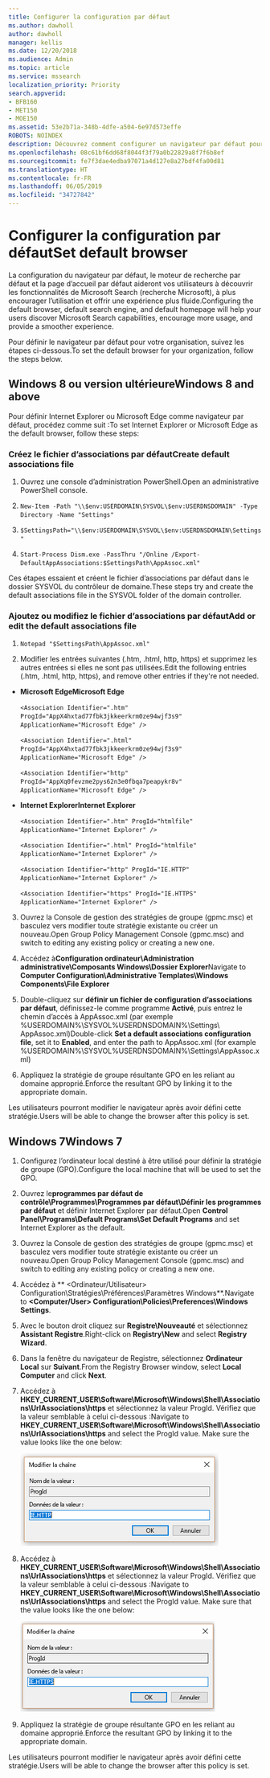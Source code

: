 ```yaml
---
title: Configurer la configuration par défaut
ms.author: dawholl
author: dawholl
manager: kellis
ms.date: 12/20/2018
ms.audience: Admin
ms.topic: article
ms.service: mssearch
localization_priority: Priority
search.appverid:
- BFB160
- MET150
- MOE150
ms.assetid: 53e2b71a-348b-4dfe-a504-6e97d573effe
ROBOTS: NOINDEX
description: Découvrez comment configurer un navigateur par défaut pour votre entreprise avec Microsoft Search (recherche Microsoft).
ms.openlocfilehash: 08c61bf6dd68f8044f3f79a0b22829a8f7f6b8ef
ms.sourcegitcommit: fe7f3dae4edba97071a4d127e8a27bdf4fa00d81
ms.translationtype: HT
ms.contentlocale: fr-FR
ms.lasthandoff: 06/05/2019
ms.locfileid: "34727842"
---
```

# <a name="set-default-browser"></a><span data-ttu-id="ea39c-103">Configurer la configuration par défaut</span><span class="sxs-lookup"><span data-stu-id="ea39c-103">Set default browser</span></span>

  
<span data-ttu-id="ea39c-104">La configuration du navigateur par défaut, le moteur de recherche par défaut et la page d’accueil par défaut aideront vos utilisateurs à découvrir les fonctionnalités de Microsoft Search (recherche Microsoft), à plus encourager l’utilisation et offrir une expérience plus fluide.</span><span class="sxs-lookup"><span data-stu-id="ea39c-104">Configuring the default browser, default search engine, and default homepage will help your users discover Microsoft Search capabilities, encourage more usage, and provide a smoother experience.</span></span>
  
<span data-ttu-id="ea39c-105">Pour définir le navigateur par défaut pour votre organisation, suivez les étapes ci-dessous.</span><span class="sxs-lookup"><span data-stu-id="ea39c-105">To set the default browser for your organization, follow the steps below.</span></span>
  
## <a name="windows-8-and-above"></a><span data-ttu-id="ea39c-106">Windows 8 ou version ultérieure</span><span class="sxs-lookup"><span data-stu-id="ea39c-106">Windows 8 and above</span></span>

<span data-ttu-id="ea39c-107">Pour définir Internet Explorer ou Microsoft Edge comme navigateur par défaut, procédez comme suit :</span><span class="sxs-lookup"><span data-stu-id="ea39c-107">To set Internet Explorer or Microsoft Edge as the default browser, follow these steps:</span></span>
  
### <a name="create-default-associations-file"></a><span data-ttu-id="ea39c-108">Créez le fichier d’associations par défaut</span><span class="sxs-lookup"><span data-stu-id="ea39c-108">Create default associations file</span></span>

1. <span data-ttu-id="ea39c-109">Ouvrez une console d’administration PowerShell.</span><span class="sxs-lookup"><span data-stu-id="ea39c-109">Open an administrative PowerShell console.</span></span>
    
2.  `New-Item -Path "\\$env:USERDOMAIN\SYSVOL\$env:USERDNSDOMAIN" -Type Directory -Name "Settings"`
    
3.  `$SettingsPath="\\$env:USERDOMAIN\SYSVOL\$env:USERDNSDOMAIN\Settings"`
    
4.  `Start-Process Dism.exe -PassThru "/Online /Export-DefaultAppAssociations:$SettingsPath\AppAssoc.xml"`
    
<span data-ttu-id="ea39c-110">Ces étapes essaient et créent le fichier d’associations par défaut dans le dossier SYSVOL du contrôleur de domaine.</span><span class="sxs-lookup"><span data-stu-id="ea39c-110">These steps try and create the default associations file in the SYSVOL folder of the domain controller.</span></span>
  
### <a name="add-or-edit-the-default-associations-file"></a><span data-ttu-id="ea39c-111">Ajoutez ou modifiez le fichier d’associations par défaut</span><span class="sxs-lookup"><span data-stu-id="ea39c-111">Add or edit the default associations file</span></span>

1. `Notepad "$SettingsPath\AppAssoc.xml"`
    
2. <span data-ttu-id="ea39c-112">Modifier les entrées suivantes (.htm, .html, http, https) et supprimez les autres entrées si elles ne sont pas utilisées.</span><span class="sxs-lookup"><span data-stu-id="ea39c-112">Edit the following entries (.htm, .html, http, https), and remove other entries if they're not needed.</span></span>
    
  - <span data-ttu-id="ea39c-113">**Microsoft Edge**</span><span class="sxs-lookup"><span data-stu-id="ea39c-113">**Microsoft Edge**</span></span>
    
     `<Association Identifier=".htm" ProgId="AppX4hxtad77fbk3jkkeerkrm0ze94wjf3s9" ApplicationName="Microsoft Edge" />`
  
     `<Association Identifier=".html" ProgId="AppX4hxtad77fbk3jkkeerkrm0ze94wjf3s9" ApplicationName="Microsoft Edge" />`
  
     `<Association Identifier="http" ProgId="AppXq0fevzme2pys62n3e0fbqa7peapykr8v" ApplicationName="Microsoft Edge" />`
    
  - <span data-ttu-id="ea39c-114">**Internet Explorer**</span><span class="sxs-lookup"><span data-stu-id="ea39c-114">**Internet Explorer**</span></span>
    
     `<Association Identifier=".htm" ProgId="htmlfile" ApplicationName="Internet Explorer" />`
  
     `<Association Identifier=".html" ProgId="htmlfile" ApplicationName="Internet Explorer" />`
  
     `<Association Identifier="http" ProgId="IE.HTTP" ApplicationName="Internet Explorer" />`
  
     `<Association Identifier="https" ProgId="IE.HTTPS" ApplicationName="Internet Explorer" />`
    
3. <span data-ttu-id="ea39c-115">Ouvrez la Console de gestion des stratégies de groupe (gpmc.msc) et basculez vers modifier toute stratégie existante ou créer un nouveau.</span><span class="sxs-lookup"><span data-stu-id="ea39c-115">Open Group Policy Management Console (gpmc.msc) and switch to editing any existing policy or creating a new one.</span></span>
    
1. <span data-ttu-id="ea39c-116">Accédez à**Configuration ordinateur\Administration administrative\Composants Windows\Dossier Explorer**</span><span class="sxs-lookup"><span data-stu-id="ea39c-116">Navigate to **Computer Configuration\Administrative Templates\Windows Components\File Explorer**</span></span>
    
2. <span data-ttu-id="ea39c-117">Double-cliquez sur **définir un fichier de configuration d’associations par défaut**, définissez-le comme programme **Activé**, puis entrez le chemin d’accès à AppAssoc.xml (par exemple %USERDOMAIN%\SYSVOL\%USERDNSDOMAIN%\Settings\ AppAssoc.xml)</span><span class="sxs-lookup"><span data-stu-id="ea39c-117">Double-click **Set a default associations configuration file**, set it to **Enabled**, and enter the path to AppAssoc.xml (for example %USERDOMAIN%\SYSVOL\%USERDNSDOMAIN%\Settings\AppAssoc.xml)</span></span>
    
4. <span data-ttu-id="ea39c-118">Appliquez la stratégie de groupe résultante GPO en les reliant au domaine approprié.</span><span class="sxs-lookup"><span data-stu-id="ea39c-118">Enforce the resultant GPO by linking it to the appropriate domain.</span></span>
    
<span data-ttu-id="ea39c-119">Les utilisateurs pourront modifier le navigateur après avoir défini cette stratégie.</span><span class="sxs-lookup"><span data-stu-id="ea39c-119">Users will be able to change the browser after this policy is set.</span></span>
  
## <a name="windows-7"></a><span data-ttu-id="ea39c-120">Windows 7</span><span class="sxs-lookup"><span data-stu-id="ea39c-120">Windows 7</span></span>

1. <span data-ttu-id="ea39c-121">Configurez l’ordinateur local destiné à être utilisé pour définir la stratégie de groupe (GPO).</span><span class="sxs-lookup"><span data-stu-id="ea39c-121">Configure the local machine that will be used to set the GPO.</span></span>
    
1. <span data-ttu-id="ea39c-122">Ouvrez le**programmes par défaut de contrôle\Programmes\Programmes par défaut\Définir les programmes par défaut** et définir Internet Explorer par défaut.</span><span class="sxs-lookup"><span data-stu-id="ea39c-122">Open **Control Panel\Programs\Default Programs\Set Default Programs** and set Internet Explorer as the default.</span></span> 
    
2. <span data-ttu-id="ea39c-123">Ouvrez la Console de gestion des stratégies de groupe (gpmc.msc) et basculez vers modifier toute stratégie existante ou créer un nouveau.</span><span class="sxs-lookup"><span data-stu-id="ea39c-123">Open Group Policy Management Console (gpmc.msc) and switch to editing any existing policy or creating a new one.</span></span>
    
1. <span data-ttu-id="ea39c-124">Accédez à \*\* \<Ordinateur/Utilisateur\> Configuration\Stratégies\Préférences\Paramètres Windows\*\*.</span><span class="sxs-lookup"><span data-stu-id="ea39c-124">Navigate to **\<Computer/User\> Configuration\Policies\Preferences\Windows Settings**.</span></span>
    
2. <span data-ttu-id="ea39c-125">Avec le bouton droit cliquez sur **Registre\Nouveauté** et sélectionnez **Assistant Registre**.</span><span class="sxs-lookup"><span data-stu-id="ea39c-125">Right-click on **Registry\New** and select **Registry Wizard**.</span></span>
    
3. <span data-ttu-id="ea39c-126">Dans la fenêtre du navigateur de Registre, sélectionnez **Ordinateur Local** sur **Suivant**.</span><span class="sxs-lookup"><span data-stu-id="ea39c-126">From the Registry Browser window, select **Local Computer** and click **Next**.</span></span>
    
4. <span data-ttu-id="ea39c-p101">Accédez à **HKEY_CURRENT_USER\Software\Microsoft\Windows\Shell\Associations\UrlAssociations\https** et sélectionnez la valeur ProgId. Vérifiez que la valeur semblable à celui ci-dessous :</span><span class="sxs-lookup"><span data-stu-id="ea39c-p101">Navigate to **HKEY_CURRENT_USER\Software\Microsoft\Windows\Shell\Associations\UrlAssociations\https** and select the ProgId value. Make sure the value looks like the one below:</span></span> 
    
    ![Sélectionner une valeur dans la modification de la chaîne ProgID](media/f6173dcc-b898-4967-8c40-4b0fe411a92b.png)
  
5. <span data-ttu-id="ea39c-p102">Accédez à **HKEY_CURRENT_USER\Software\Microsoft\Windows\Shell\Associations\UrlAssociations\https** et sélectionnez la valeur ProgId. Vérifiez que la valeur semblable à celui ci-dessous :</span><span class="sxs-lookup"><span data-stu-id="ea39c-p102">Navigate to **HKEY_CURRENT_USER\Software\Microsoft\Windows\Shell\Associations\UrlAssociations\https** and select the ProgId value. Make sure that the value looks like the one below:</span></span> 
    
    ![Sélectionner une valeur dans la modification de la chaîne ProgID pour HTTPS](media/3519e13b-4fe7-4d15-946c-82fd50fc49bb.png)
  
3. <span data-ttu-id="ea39c-133">Appliquez la stratégie de groupe résultante GPO en les reliant au domaine approprié.</span><span class="sxs-lookup"><span data-stu-id="ea39c-133">Enforce the resultant GPO by linking it to the appropriate domain.</span></span>
    
<span data-ttu-id="ea39c-134">Les utilisateurs pourront modifier le navigateur après avoir défini cette stratégie.</span><span class="sxs-lookup"><span data-stu-id="ea39c-134">Users will be able to change the browser after this policy is set.</span></span>